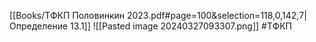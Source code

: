 [[Books/ТФКП Половинкин 2023.pdf#page=100&selection=118,0,142,7|Определение 13.1]]
![[Pasted image 20240327093307.png]]
#ТФКП 